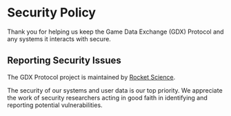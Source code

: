 # Security Policy

Thank you for helping us keep the Game Data Exchange (GDX) Protocol and any systems it interacts with secure.

## Reporting Security Issues

The GDX Protocol project is maintained by [Rocket Science](https://www.rocketscience.gg).

The security of our systems and user data is our top priority. We appreciate the work of security researchers acting in good faith in identifying and reporting potential vulnerabilities.
